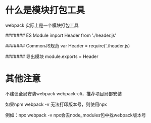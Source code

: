 # 什么是模块打包工具

webpack 实际上是一个模块打包工具

####### ES Module
import Header from './header.js'

####### CommonJS规范 
var Header = require('./header.js)

####### 导出模块
module.exports = Header


# 其他注意
不建议全局安装webpack webpack-cli，推荐项目局部安装

如果npm webpack -v 无法打印版本号，则使用npx

例如：npx webpack -v  npx会去node_modules包中找webpack版本号
